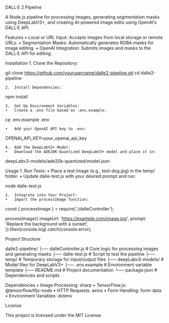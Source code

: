 DALL·E 2 Pipeline

A Node.js pipeline for processing images, generating segmentation masks using DeepLabV3+, and creating AI-powered image edits using OpenAI’s DALL·E API.

Features
	•	Local or URL Input: Accepts images from local storage or remote URLs.
	•	Segmentation Masks: Automatically generates RGBA masks for image editing.
	•	OpenAI Integration: Submits images and masks to the DALL·E API for editing.

Installation
	1.	Clone the Repository:

git clone https://github.com/yourusername/dalle2-pipeline.git
cd dalle2-pipeline


	2.	Install Dependencies:

npm install


	3.	Set Up Environment Variables:
	•	Create a .env file based on .env.example:

cp .env.example .env


	•	Add your OpenAI API key to .env:

OPENAI_API_KEY=your_openai_api_key


	4.	Add the DeepLabV3+ Model:
	•	Download the ADE20K-Quantized DeepLabV3+ model and place it in:

deepLabv3-models/ade20k-quantized/model.json



Usage
	1.	Run Tests:
	•	Place a test image (e.g., test-dog.jpg) in the temp/ folder.
	•	Update dalle-test.js with your desired prompt and run:

node dalle-test.js


	2.	Integrate into Your Project:
	•	Import the processImage function:

const { processImage } = require('./dalleController');

processImage({
  imageUrl: 'https://example.com/image.jpg',
  prompt: 'Replace the background with a sunset',
}).then(console.log).catch(console.error);



Project Structure

dalle2-pipeline/
├── dalleController.js   # Core logic for processing images and generating masks
├── dalle-test.js        # Script to test the pipeline
├── temp/                # Temporary storage for input/output files
├── deepLabv3-models/    # Model files for DeepLabV3+
├── .env.example         # Environment variable template
├── README.md            # Project documentation
└── package.json         # Dependencies and scripts

Dependencies
	•	Image Processing: sharp
	•	TensorFlow.js: @tensorflow/tfjs-node
	•	HTTP Requests: axios
	•	Form Handling: form-data
	•	Environment Variables: dotenv

License

This project is licensed under the MIT License.
